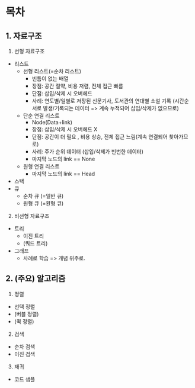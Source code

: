 # 목차

## 1. 자료구조

1. 선형 자료구조
- 리스트
  - 선형 리스트(=순차 리스트)
    - 빈틈이 없는 배열
    - 장점: 공간 절약, 비용 저렴, 전체 접근 빠름
    - 단점: 삽입/삭제 시 오버헤드 
    - 사례: 연도별/일별로 저장된 신문기사, 도서관의 연대별 소설 기록 (시간순서로 발생/기록되는 데이터 => 계속 누적되어 삽입/삭제가 없으므로) 
  - 단순 연결 리스트
    - Node(Data+link)
    - 장점: 삽입/삭제 시 오버헤드 X
    - 단점: 공간이 더 필요 , 비용 상승, 전체 접근 느림(계속 연결되어 찾아가므로)
    - 사례: 주가 순위 데이터 (삽입/삭제가 빈번한 데이터)
    - 마지막 노드의 link == None
  - 원형 연결 리스트
    - 마지막 노드의 link == Head
- 스택
- 큐
  - 순차 큐 (=일반 큐)
  - 원형 큐 (=환형 큐)

2. 비선형 자료구조
- 트리
  - 이진 트리
  - (쿼드 트리)
- 그래프
  - 사례로 학습 => 개념 위주로.


## 2. (주요) 알고리즘

1. 정렬
- 선택 정렬
- (버블 정렬)
- (퀵 정렬) 

2. 검색
- 순차 검색
- 이진 검색

3. 재귀
- 코드 샘플